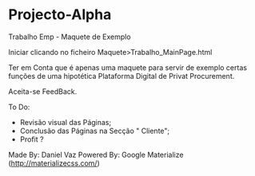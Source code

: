 # Projecto-Alpha
Trabalho Emp - Maquete de Exemplo

Iniciar clicando no ficheiro Maquete>Trabalho_MainPage.html

Ter em Conta que é apenas uma maquete para servir de exemplo certas funções de uma hipotética Plataforma Digital de Privat Procurement. 

Aceita-se FeedBack.

To Do:
- Revisão visual das Páginas;
- Conclusão das Páginas na Secção " Cliente";
- Profit ?

Made By: Daniel Vaz 
Powered By: Google Materialize (http://materializecss.com/)

